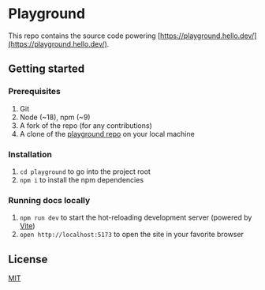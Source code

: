 # Playground

This repo contains the source code powering [https://playground.hello.dev/](https://playground.hello.dev/).

## Getting started

### Prerequisites

1. Git
1. Node (~18), npm (~9)
1. A fork of the repo (for any contributions)
1. A clone of the [playground repo](https://github.com/hellocoop/playground) on your local machine

### Installation

1. `cd playground` to go into the project root
1. `npm i` to install the npm dependencies

### Running docs locally

1. `npm run dev` to start the hot-reloading development server (powered by [Vite](https://vitejs.dev/))
1. `open http://localhost:5173` to open the site in your favorite browser

## License

[MIT](LICENSE)
